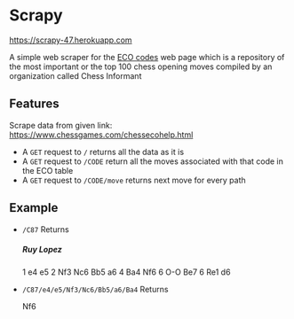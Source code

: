 # Scrapy

https://scrapy-47.herokuapp.com

A simple web scraper for the [ECO codes](https://www.chessgames.com/chessecohelp.html) web page which is a repository of the most important or the top 100 chess opening moves compiled by an organization called Chess Informant

## Features

Scrape data from given link: https://www.chessgames.com/chessecohelp.html

- A `GET` request to `/` returns all the data as it is 
- A `GET` request to `/CODE` return all the moves associated with that code in the ECO table
- A `GET` request to `/CODE/move` returns next move for every path

## Example 

- `/C87` Returns
  <h5>Ruy Lopez</h5>
  
  1 e4 e5 2 Nf3 Nc6 Bb5 a6 4 Ba4 Nf6 6 O-O Be7 6 Re1 d6
  
- `/C87/e4/e5/Nf3/Nc6/Bb5/a6/Ba4` Returns
  
  Nf6
